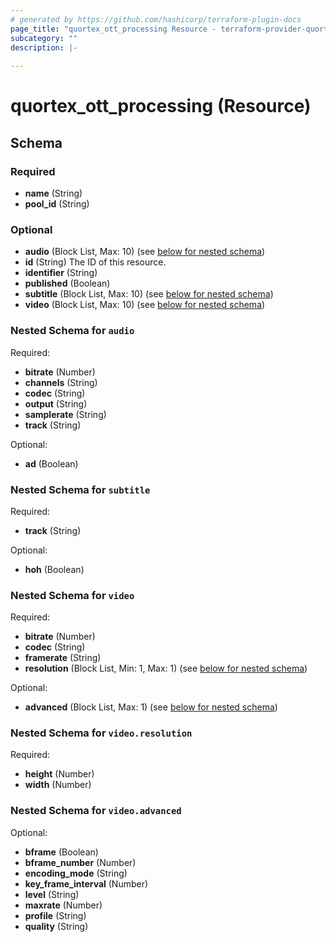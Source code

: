 ```yaml
---
# generated by https://github.com/hashicorp/terraform-plugin-docs
page_title: "quortex_ott_processing Resource - terraform-provider-quortex"
subcategory: ""
description: |-
  
---
```


# quortex_ott_processing (Resource)





<!-- schema generated by tfplugindocs -->
## Schema

### Required

- **name** (String)
- **pool_id** (String)

### Optional

- **audio** (Block List, Max: 10) (see [below for nested schema](#nestedblock--audio))
- **id** (String) The ID of this resource.
- **identifier** (String)
- **published** (Boolean)
- **subtitle** (Block List, Max: 10) (see [below for nested schema](#nestedblock--subtitle))
- **video** (Block List, Max: 10) (see [below for nested schema](#nestedblock--video))

<a id="nestedblock--audio"></a>
### Nested Schema for `audio`

Required:

- **bitrate** (Number)
- **channels** (String)
- **codec** (String)
- **output** (String)
- **samplerate** (String)
- **track** (String)

Optional:

- **ad** (Boolean)


<a id="nestedblock--subtitle"></a>
### Nested Schema for `subtitle`

Required:

- **track** (String)

Optional:

- **hoh** (Boolean)


<a id="nestedblock--video"></a>
### Nested Schema for `video`

Required:

- **bitrate** (Number)
- **codec** (String)
- **framerate** (String)
- **resolution** (Block List, Min: 1, Max: 1) (see [below for nested schema](#nestedblock--video--resolution))

Optional:

- **advanced** (Block List, Max: 1) (see [below for nested schema](#nestedblock--video--advanced))

<a id="nestedblock--video--resolution"></a>
### Nested Schema for `video.resolution`

Required:

- **height** (Number)
- **width** (Number)


<a id="nestedblock--video--advanced"></a>
### Nested Schema for `video.advanced`

Optional:

- **bframe** (Boolean)
- **bframe_number** (Number)
- **encoding_mode** (String)
- **key_frame_interval** (Number)
- **level** (String)
- **maxrate** (Number)
- **profile** (String)
- **quality** (String)


